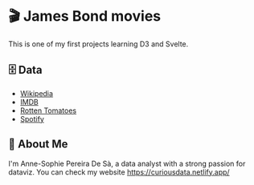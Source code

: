 # 🎬 James Bond movies

This is one of my first projects learning D3 and Svelte.

## 🗄️ Data

- [Wikipedia](https://en.wikipedia.org/wiki/List_of_James_Bond_films)
- [IMDB](https://www.imdb.com/list/ls006405458/)
- [Rotten Tomatoes](https://www.rottentomatoes.com/franchise/james_bond_007)
- [Spotify](https://developer.spotify.com/documentation/web-api)

## 👋 About Me

I'm Anne-Sophie Pereira De Sà, a data analyst with a strong passion for dataviz. You can check my website https://curiousdata.netlify.app/
